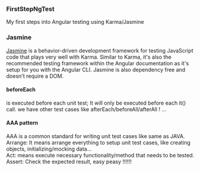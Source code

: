 ### FirstStepNgTest
My first steps into Angular testing using Karma/Jasmine
### Jasmine
[Jasmine](https://jasmine.github.io/) is a behavior-driven development framework for testing JavaScript code that plays very well with Karma. Similar to Karma, it's also the recommended testing framework within the Angular documentation as it's setup for you with the Angular CLI. Jasmine is also dependency free and doesn't require a DOM.

#### beforeEach
is executed before each unit test; It will only be executed before each it() call.
we have other test cases like afterEach/beforeAll/afterAll ! 
...

#### AAA pattern
AAA is a common standard for writing unit test cases like same as JAVA. <br />
Arrange: It means arrange everything to setup unit test cases, like creating objects, initializing/mocking data... <br />
Act: means execute necessary functionality/method that needs to be tested. <br />
Assert: Check the expected result, easy peasy !!!!!! 






